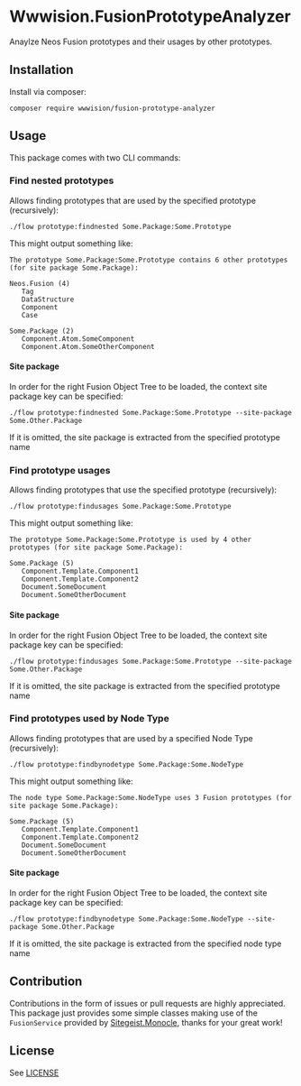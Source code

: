 # Wwwision.FusionPrototypeAnalyzer

Anaylze Neos Fusion prototypes and their usages by other prototypes.

## Installation

Install via composer:

    composer require wwwision/fusion-prototype-analyzer

## Usage

This package comes with two CLI commands:

### Find nested prototypes

Allows finding prototypes that are used by the specified prototype (recursively):

    ./flow prototype:findnested Some.Package:Some.Prototype

This might output something like:

    The prototype Some.Package:Some.Prototype contains 6 other prototypes (for site package Some.Package):

    Neos.Fusion (4)
       Tag
       DataStructure
       Component
       Case

    Some.Package (2)
       Component.Atom.SomeComponent
       Component.Atom.SomeOtherComponent

#### Site package

In order for the right Fusion Object Tree to be loaded, the context site package key can be specified:

    ./flow prototype:findnested Some.Package:Some.Prototype --site-package Some.Other.Package

If it is omitted, the site package is extracted from the specified prototype name


### Find prototype usages

Allows finding prototypes that use the specified prototype (recursively):

    ./flow prototype:findusages Some.Package:Some.Prototype

This might output something like:

    The prototype Some.Package:Some.Prototype is used by 4 other prototypes (for site package Some.Package):

    Some.Package (5)
       Component.Template.Component1
       Component.Template.Component2
       Document.SomeDocument
       Document.SomeOtherDocument


#### Site package

In order for the right Fusion Object Tree to be loaded, the context site package key can be specified:

    ./flow prototype:findusages Some.Package:Some.Prototype --site-package Some.Other.Package

If it is omitted, the site package is extracted from the specified prototype name

### Find prototypes used by Node Type

Allows finding prototypes that are used by a specified Node Type (recursively):

    ./flow prototype:findbynodetype Some.Package:Some.NodeType

This might output something like:

    The node type Some.Package:Some.NodeType uses 3 Fusion prototypes (for site package Some.Package):

    Some.Package (5)
       Component.Template.Component1
       Component.Template.Component2
       Document.SomeDocument
       Document.SomeOtherDocument


#### Site package

In order for the right Fusion Object Tree to be loaded, the context site package key can be specified:

    ./flow prototype:findbynodetype Some.Package:Some.NodeType --site-package Some.Other.Package

If it is omitted, the site package is extracted from the specified node type name

## Contribution

Contributions in the form of issues or pull requests are highly appreciated.
This package just provides some simple classes making use of the `FusionService` provided by [Sitegeist.Monocle](https://github.com/sitegeist/Sitegeist.Monocle), thanks for your great work!

## License

See [LICENSE](./LICENSE)
